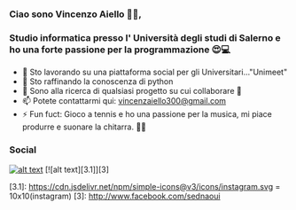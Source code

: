 ### Ciao sono Vincenzo Aiello 👋🏽,
### Studio informatica presso l' Università degli studi di Salerno e ho una forte passione per la programmazione 😍💻

- 🔭 Sto lavorando su una piattaforma social per gli Universitari..."Unimeet"
- 🌱 Sto raffinando la conoscenza di python
- 👯 Sono alla ricerca di qualsiasi progetto su cui collaborare 🤣
- 📫 Potete contattarmi qui: vincenzaiello300@gmail.com
- ⚡ Fun fuct: Gioco a tennis e ho una passione per la musica,
        mi piace produrre e suonare la chitarra. 🎸🎾
<!--- - 🤔 I’m looking for help with ...) -->
<!--- - 😄 Pronouns: ... -->

### Social
[![alt text][2.1]][2]
[![alt text][3.1]][3]


[2.1]: http://i.imgur.com/P3YfQoD.png (facebook)
[2]: http://www.facebook.com/sednaoui
[3.1]: https://cdn.jsdelivr.net/npm/simple-icons@v3/icons/instagram.svg = 10x10(instagram)
[3]: http://www.facebook.com/sednaoui


